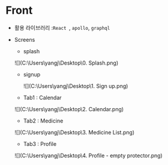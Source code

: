 # Front

- 활용 라이브러리 :`React `, `apollo`, `graphql`

- Screens

  - splash

  ![](C:\Users\yangj\Desktop\0. Splash.png)

  

  

  - signup

    ![](C:\Users\yangj\Desktop\1. Sign up.png)

  

  

  - Tab1 : Calendar

  ![](C:\Users\yangj\Desktop\2. Calendar.png)
  

  

  - Tab2 : Medicine

  ![](C:\Users\yangj\Desktop\3. Medicine List.png)

  

  

  

  - Tab3 : Profile

  ![](C:\Users\yangj\Desktop\4. Profile - empty protector.png)